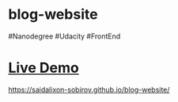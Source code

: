 # blog-website
#Nanodegree #Udacity #FrontEnd 
<a href="https://saidalixon-sobirov.github.io/blog-website/"><h1> Live Demo </h1></a>

https://saidalixon-sobirov.github.io/blog-website/
 
